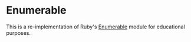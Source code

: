 Enumerable
===

This is a re-implementation of Ruby's [Enumerable][rb-enumerable] module for
 educational purposes.

[rb-enumerable]: http://ruby-doc.org/core/Enumerable.html
